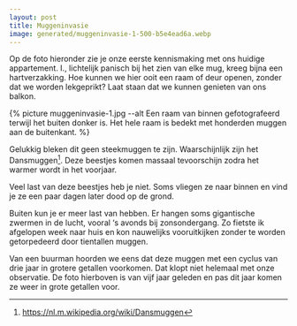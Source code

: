 ```yaml
---
layout: post
title: Muggeninvasie
image: generated/muggeninvasie-1-500-b5e4ead6a.webp
---
```


Op de foto hieronder zie je onze eerste kennismaking met ons huidige appartement. I., lichtelijk panisch bij het zien van elke mug, kreeg bijna een hartverzakking. Hoe kunnen we hier ooit een raam of deur openen, zonder dat we worden lekgeprikt? Laat staan dat we kunnen genieten van ons balkon.

{% picture muggeninvasie-1.jpg --alt Een raam van binnen gefotografeerd terwijl het buiten donker is. Het hele raam is bedekt met honderden muggen aan de buitenkant. %}

Gelukkig bleken dit geen steekmuggen te zijn. Waarschijnlijk zijn het Dansmuggen[^1]. Deze beestjes komen massaal tevoorschijn zodra het warmer wordt in het voorjaar.

Veel last van deze beestjes heb je niet. Soms vliegen ze naar binnen en vind je ze een paar dagen later dood op de grond.

Buiten kun je er meer last van hebben. Er hangen soms gigantische zwermen in de lucht, vooral ‘s avonds bij zonsondergang. Zo fietste ik afgelopen week naar huis en kon nauwelijks vooruitkijken zonder te worden getorpedeerd door tientallen muggen.

Van een buurman hoorden we eens dat deze muggen met een cyclus van drie jaar in grotere getallen voorkomen. Dat klopt niet helemaal met onze observatie. De foto hierboven is van vijf jaar geleden en pas dit jaar komen ze weer in grote getallen voor.

[^1]: <https://nl.m.wikipedia.org/wiki/Dansmuggen>
